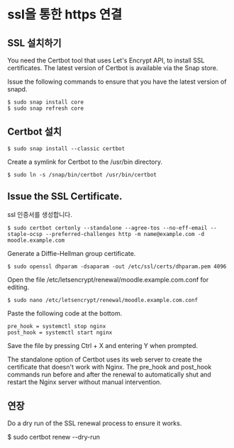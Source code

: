 # ssl을 통한 https 연결

## SSL 설치하기
You need the Certbot tool that uses Let's Encrypt API, to install SSL certificates. The latest version of Certbot is available via the Snap store.

Issue the following commands to ensure that you have the latest version of snapd.

```
$ sudo snap install core
$ sudo snap refresh core
```

## Certbot 설치

```
$ sudo snap install --classic certbot
```

Create a symlink for Certbot to the /usr/bin directory.

```
$ sudo ln -s /snap/bin/certbot /usr/bin/certbot
```

## Issue the SSL Certificate.
ssl 인증서를 생성합니다.

```
$ sudo certbot certonly --standalone --agree-tos --no-eff-email --staple-ocsp --preferred-challenges http -m name@example.com -d moodle.example.com
```

Generate a Diffie-Hellman group certificate.

```
$ sudo openssl dhparam -dsaparam -out /etc/ssl/certs/dhparam.pem 4096
```

Open the file /etc/letsencrypt/renewal/moodle.example.com.conf for editing.

```
$ sudo nano /etc/letsencrypt/renewal/moodle.example.com.conf
```

Paste the following code at the bottom.

```
pre_hook = systemctl stop nginx
post_hook = systemctl start nginx
```

Save the file by pressing Ctrl + X and entering Y when prompted.

The standalone option of Certbot uses its web server to create the certificate that doesn't work with Nginx. The pre_hook and post_hook commands run before and after the renewal to automatically shut and restart the Nginx server without manual intervention.

## 연장
Do a dry run of the SSL renewal process to ensure it works.

$ sudo certbot renew --dry-run
